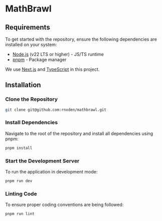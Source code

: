 # MathBrawl

## Requirements

To get started with the repository, ensure the following dependencies are installed on your system:

- [Node.js](https://nodejs.org/en/download) (v22 LTS or higher) - JS/TS runtime
- [pnpm](https://pnpm.io/installation) - Package manager

We use [Next.js](https://nextjs.org/) and [TypeScript](https://www.typescriptlang.org/) in this project.

## Installation

### Clone the Repository

```bash
git clone git@github.com:rnxden/mathbrawl.git
```

### Install Dependencies

Navigate to the root of the repository and install all dependencies using pnpm:

```bash
pnpm install
```

### Start the Development Server

To run the application in development mode:

```bash
pnpm run dev
```

### Linting Code

To ensure proper coding conventions are being followed:

```bash
pnpm run lint
```
